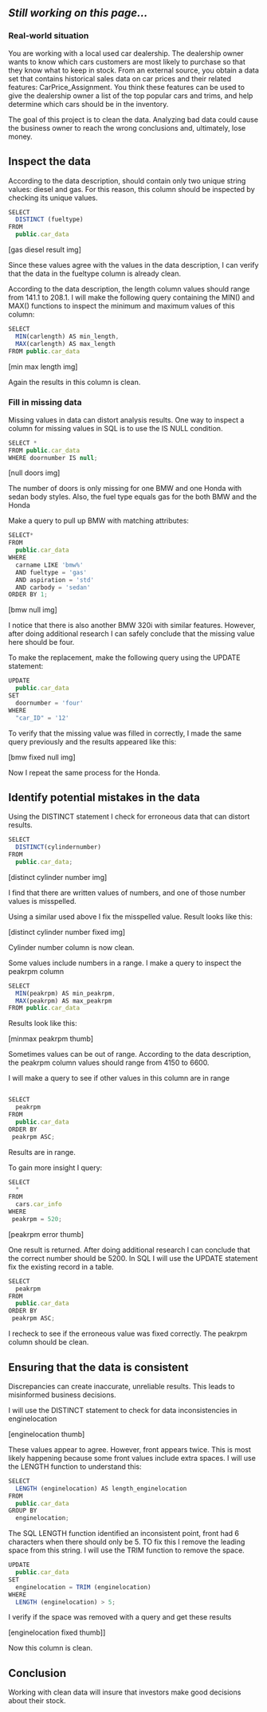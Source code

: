 ## *Still working on this page...* 

### Real-world situation

You are working with a local used car dealership. The dealership owner wants to know which cars customers are most likely to purchase so that they know what to keep in stock. From an external source, you obtain a data set that contains historical sales data on car prices and their related features: CarPrice_Assignment. You think these features can be used to give the dealership owner a list of the top popular cars and trims, and help determine which cars should be in the inventory.

The goal of this project is to clean the data. Analyzing bad data could cause the business owner to reach the wrong conclusions and, ultimately, lose money.

## Inspect the data

According to the data description, should contain only two unique string values: diesel and gas. For this reason, this column should be inspected by checking its unique values. 

```javascript
SELECT 
  DISTINCT (fueltype)
FROM 
  public.car_data
```

[gas diesel result img]

Since these values agree with the values in the data description, I can verify that the data in the fueltype column is already clean.

According to the data description, the length column values should range from 141.1 to 208.1. I will make the following query containing the MIN() and MAX() functions to inspect the minimum and maximum values of this column:

```javascript
SELECT 
  MIN(carlength) AS min_length,
  MAX(carlength) AS max_length
FROM public.car_data
```
[min max length img]

Again the results in this column is clean.

### Fill in missing data

Missing values in data can distort analysis results. One way to inspect a column for missing values in SQL is to use the IS NULL condition.

```javascript
SELECT * 
FROM public.car_data
WHERE doornumber IS null;
```

[null doors img]

The number of doors is only missing for one BMW and one Honda with sedan body styles. Also, the fuel type equals gas for the both BMW and the Honda

Make a query to pull up BMW with matching attributes:

```javascript
SELECT*
FROM 
  public.car_data
WHERE 
  carname LIKE 'bmw%' 
  AND fueltype = 'gas'
  AND aspiration = 'std'
  AND carbody = 'sedan'
ORDER BY 1;
```

[bmw null img]

I notice that there is also another BMW 320i with similar features. However, after doing additional research I can safely conclude that the missing value here should be four. 

To make the replacement, make the following query using the UPDATE statement:

```javascript
UPDATE 
  public.car_data
SET
  doornumber = 'four'
WHERE
  "car_ID" = '12'
```

To verify that the missing value was filled in correctly, I made the same query previously and the results appeared like this:

[bmw fixed null img]

Now I repeat the same process for the Honda.

## Identify potential mistakes in the data

Using the DISTINCT statement I check for erroneous data that can distort results.

```javascript 
SELECT
  DISTINCT(cylindernumber)
FROM
  public.car_data;
```

[distinct cylinder number img]

I find that there are written values of numbers, and one of those number values is misspelled. 

Using a similar used above I fix the misspelled value. Result looks like this:

[distinct cylinder number fixed img] 

Cylinder number column is now clean.


Some values include numbers in a range. I make a query to inspect the peakrpm column

```javascript
SELECT 
  MIN(peakrpm) AS min_peakrpm, 
  MAX(peakrpm) AS max_peakrpm
FROM public.car_data
```
Results look like this:

[minmax peakrpm thumb]

Sometimes values can be out of range. According to the data description, the peakrpm column values should range from 4150 to 6600.

I will make a query to see if other values in this column are in range
```javascript

SELECT 
  peakrpm
FROM 
  public.car_data
ORDER BY 
 peakrpm ASC;
```

Results are in range.

To gain more insight I query:

```javascript
SELECT
  *
FROM
  cars.car_info
WHERE
 peakrpm = 520;
```

[peakrpm error thumb]

One result is returned. After doing additional research I can conclude that the correct number should be 5200. In SQL I will use the UPDATE statement fix the existing record in a table.

```javascript
SELECT 
  peakrpm
FROM 
  public.car_data
ORDER BY 
 peakrpm ASC;

```

I recheck to see if the erroneous value was fixed correctly. The peakrpm column should be clean.


## Ensuring that the data is consistent

Discrepancies can create inaccurate, unreliable results. This leads to misinformed business decisions.

I will use the DISTINCT statement to check for data inconsistencies in enginelocation

[enginelocation thumb]

These values appear to agree. However, front appears twice. This is most likely happening because some front values include extra spaces. I will use the LENGTH function to understand this:

```javascript
SELECT  
  LENGTH (enginelocation) AS length_enginelocation
FROM 
  public.car_data
GROUP BY 
  enginelocation;
```

The SQL LENGTH function identified an inconsistent point, front had 6 characters when there should only be 5. TO fix this I remove the leading space from this string. I will use the TRIM function to remove the space.

```javascript
UPDATE 
  public.car_data
SET
  enginelocation = TRIM (enginelocation)
WHERE 
  LENGTH (enginelocation) > 5;

```


I verify if the space was removed with a query and get these results

[enginelocation fixed thumb]]

Now this column is clean.


## Conclusion

Working with clean data will insure that investors make good decisions about their stock. 

